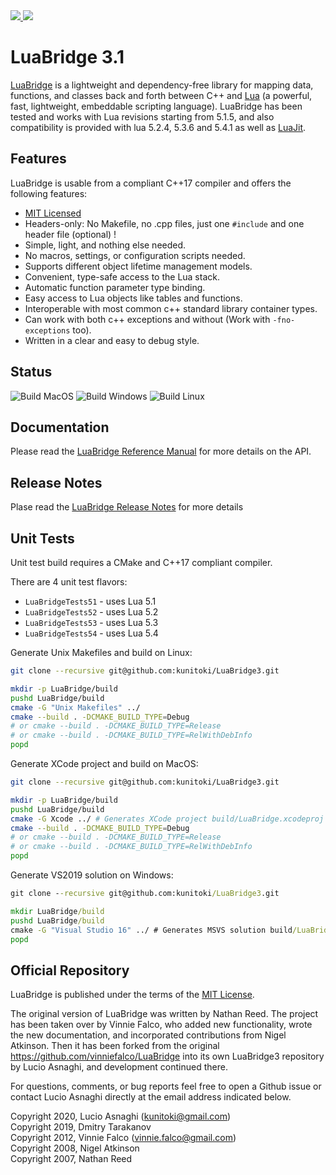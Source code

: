 <a href="https://kunitoki.github.io/LuaBridge3">
<img src="https://github.com/kunitoki/LuaBridge3/blob/master/logo.png?raw=true">
</a>
<a href="https://lua.org">
<img src="https://github.com/kunitoki/LuaBridge3/blob/master/lua.png?raw=true">
</a>
<br>

# LuaBridge 3.1

[LuaBridge][1] is a lightweight and dependency-free library for mapping data,
functions, and classes back and forth between C++ and [Lua][2] (a powerful,
fast, lightweight, embeddable scripting language). LuaBridge has been tested
and works with Lua revisions starting from 5.1.5, and also compatibility is
provided with lua 5.2.4, 5.3.6 and 5.4.1 as well as [LuaJit][3].

## Features

LuaBridge is usable from a compliant C++17 compiler and offers the following features:

- [MIT Licensed][4]
- Headers-only: No Makefile, no .cpp files, just one `#include` and one header file (optional) !
- Simple, light, and nothing else needed.
- No macros, settings, or configuration scripts needed.
- Supports different object lifetime management models.
- Convenient, type-safe access to the Lua stack.
- Automatic function parameter type binding.
- Easy access to Lua objects like tables and functions.
- Interoperable with most common c++ standard library container types.
- Can work with both c++ exceptions and without (Work with `-fno-exceptions` too).
- Written in a clear and easy to debug style.

## Status

![Build MacOS](https://github.com/kunitoki/LuaBridge3/workflows/Build%20MacOS/badge.svg?branch=master)
![Build Windows](https://github.com/kunitoki/LuaBridge3/workflows/Build%20Windows/badge.svg?branch=master)
![Build Linux](https://github.com/kunitoki/LuaBridge3/workflows/Build%20Linux/badge.svg?branch=master)

## Documentation

Please read the [LuaBridge Reference Manual][5] for more details on the API.

## Release Notes

Plase read the [LuaBridge Release Notes][6] for more details

## Unit Tests

Unit test build requires a CMake and C++17 compliant compiler.

There are 4 unit test flavors:
* `LuaBridgeTests51` - uses Lua 5.1
* `LuaBridgeTests52` - uses Lua 5.2
* `LuaBridgeTests53` - uses Lua 5.3
* `LuaBridgeTests54` - uses Lua 5.4

Generate Unix Makefiles and build on Linux:
```bash
git clone --recursive git@github.com:kunitoki/LuaBridge3.git

mkdir -p LuaBridge/build
pushd LuaBridge/build
cmake -G "Unix Makefiles" ../
cmake --build . -DCMAKE_BUILD_TYPE=Debug
# or cmake --build . -DCMAKE_BUILD_TYPE=Release
# or cmake --build . -DCMAKE_BUILD_TYPE=RelWithDebInfo
popd
```

Generate XCode project and build on MacOS:
```bash
git clone --recursive git@github.com:kunitoki/LuaBridge3.git

mkdir -p LuaBridge/build
pushd LuaBridge/build
cmake -G Xcode ../ # Generates XCode project build/LuaBridge.xcodeproj
cmake --build . -DCMAKE_BUILD_TYPE=Debug
# or cmake --build . -DCMAKE_BUILD_TYPE=Release
# or cmake --build . -DCMAKE_BUILD_TYPE=RelWithDebInfo
popd
```

Generate VS2019 solution on Windows:
```cmd
git clone --recursive git@github.com:kunitoki/LuaBridge3.git

mkdir LuaBridge/build
pushd LuaBridge/build
cmake -G "Visual Studio 16" ../ # Generates MSVS solution build/LuaBridge.sln
popd
```

## Official Repository

LuaBridge is published under the terms of the [MIT License][4].

The original version of LuaBridge was written by Nathan Reed. The project has
been taken over by Vinnie Falco, who added new functionality, wrote the new
documentation, and incorporated contributions from Nigel Atkinson. Then it has
been forked from the original https://github.com/vinniefalco/LuaBridge into its
own LuaBridge3 repository by Lucio Asnaghi, and development continued there.

For questions, comments, or bug reports feel free to open a Github issue
or contact Lucio Asnaghi directly at the email address indicated below.

Copyright 2020, Lucio Asnaghi (<kunitoki@gmail.com>)<br>
Copyright 2019, Dmitry Tarakanov<br>
Copyright 2012, Vinnie Falco (<vinnie.falco@gmail.com>)<br>
Copyright 2008, Nigel Atkinson<br>
Copyright 2007, Nathan Reed<br>

[1]:  https://github.com/kunitoki/LuaBridge3 "LuaBridge"
[2]:  http://lua.org "The Lua Programming Language"
[3]:  http://luajit.org/ "The LuaJIT Probject"
[4]:  http://www.opensource.org/licenses/mit-license.html "The MIT License"
[5]:  https://kunitoki.github.io/LuaBridge3/Manual "LuaBridge Reference Manual"
[6]:  https://kunitoki.github.io/LuaBridge3/CHANGES "LuaBridge Release Notes"

